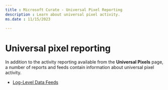```yaml
---
title : Microsoft Curate - Universal Pixel Reporting
description : Learn about universal pixel activity. 
ms.date : 11/15/2023

---
```



# Universal pixel reporting

In addition to the activity reporting available from the
**Universal Pixels** page, a number of
reports and feeds contain information about universal pixel activity.

- [Log-Level Data Feeds](../log-level-data/log-level-data-feeds.md)
